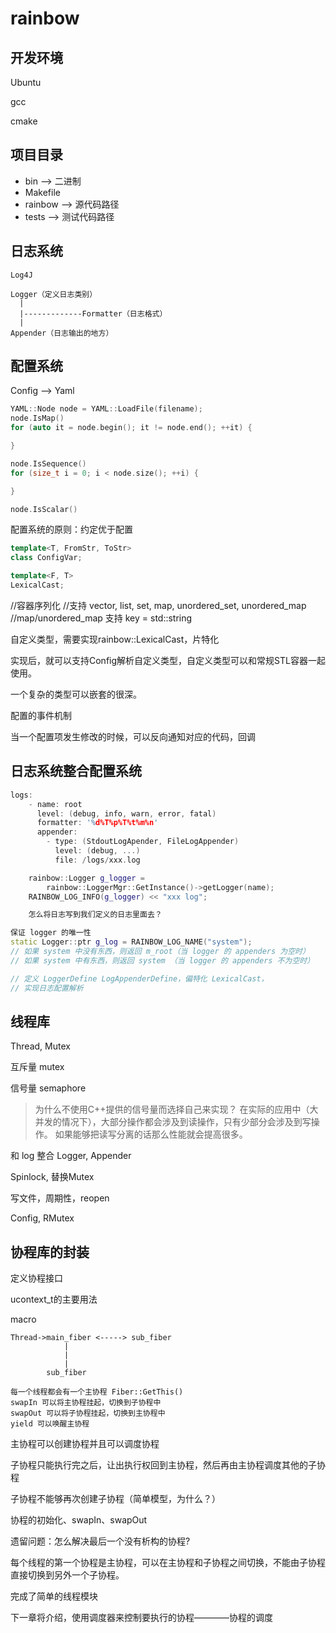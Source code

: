 # rainbow

## 开发环境

Ubuntu

gcc

cmake

## 项目目录

- bin --> 二进制
- Makefile 
- rainbow --> 源代码路径
- tests --> 测试代码路径

## 日志系统
```
Log4J

Logger（定义日志类别）
  |
  |-------------Formatter（日志格式）
  |
Appender（日志输出的地方）
```

## 配置系统

Config --> Yaml

```cpp
YAML::Node node = YAML::LoadFile(filename);
node.IsMap()
for (auto it = node.begin(); it != node.end(); ++it) {

}

node.IsSequence()
for (size_t i = 0; i < node.size(); ++i) {

}

node.IsScalar()
```

配置系统的原则：约定优于配置

```cpp
template<T, FromStr, ToStr>
class ConfigVar;

template<F, T>
LexicalCast;
```

//容器序列化
//支持 vector, list, set, map, unordered_set, unordered_map
//map/unordered_map 支持 key = std::string

自定义类型，需要实现rainbow::LexicalCast，片特化

实现后，就可以支持Config解析自定义类型，自定义类型可以和常规STL容器一起使用。

一个复杂的类型可以嵌套的很深。


配置的事件机制

当一个配置项发生修改的时候，可以反向通知对应的代码，回调

## 日志系统整合配置系统

```cpp
logs:
    - name: root
      level: (debug, info, warn, error, fatal)
      formatter: '%d%T%p%T%t%m%n'
      appender:
        - type: (StdoutLogApender, FileLogAppender)
          level: (debug, ...)
          file: /logs/xxx.log
```

```cpp
    rainbow::Logger g_logger = 
        rainbow::LoggerMgr::GetInstance()->getLogger(name);
    RAINBOW_LOG_INFO(g_logger) << "xxx log";

    怎么将日志写到我们定义的日志里面去？
```

```cpp
保证 logger 的唯一性
static Logger::ptr g_log = RAINBOW_LOG_NAME("system");
// 如果 system 中没有东西，则返回 m_root（当 logger 的 appenders 为空时）
// 如果 system 中有东西，则返回 system （当 logger 的 appenders 不为空时）

```

```cpp
// 定义 LoggerDefine LogAppenderDefine，偏特化 LexicalCast，
// 实现日志配置解析
```

## 线程库

Thread, Mutex

互斥量 mutex

信号量 semaphore

> 为什么不使用C++提供的信号量而选择自己来实现？
> 在实际的应用中（大并发的情况下），大部分操作都会涉及到读操作，只有少部分会涉及到写操作。
> 如果能够把读写分离的话那么性能就会提高很多。

和 log 整合
Logger, Appender

Spinlock, 替换Mutex

写文件，周期性，reopen

Config, RMutex

## 协程库的封装

定义协程接口

ucontext_t的主要用法

macro

```
Thread->main_fiber <-----> sub_fiber
            |
            |
            |
        sub_fiber

每一个线程都会有一个主协程 Fiber::GetThis()
swapIn 可以将主协程挂起，切换到子协程中
swapOut 可以将子协程挂起，切换到主协程中
yield 可以唤醒主协程
```
主协程可以创建协程并且可以调度协程

子协程只能执行完之后，让出执行权回到主协程，然后再由主协程调度其他的子协程

子协程不能够再次创建子协程（简单模型，为什么？）

协程的初始化、swapIn、swapOut

遗留问题：怎么解决最后一个没有析构的协程?

每个线程的第一个协程是主协程，可以在主协程和子协程之间切换，不能由子协程直接切换到另外一个子协程。

完成了简单的线程模块

下一章将介绍，使用调度器来控制要执行的协程————协程的调度

